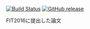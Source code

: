 [![Build Status](https://travis-ci.org/trileg/fit2016-paper.svg?branch=master)](https://travis-ci.org/trileg/fit2016-paper)
[![GitHub release](https://img.shields.io/github/release/trileg/fit2016-paper.svg?maxAge=3600)](https://github.com/trileg/fit2016-paper/releases/latest)

FIT2016に提出した論文
